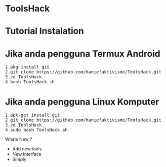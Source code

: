 # ToolsHack

# Tutorial Instalation

# Jika anda pengguna Termux Android
<pre>
1.pkg install git
2.git clone https://github.com/haniefaktivisme/ToolsHack.git
3.cd ToolsHack
4.bash ToolsHack.sh
</pre>

# Jika anda pengguna Linux Komputer
<pre>
1.apt-get install git
2.git clone https://github.com/haniefaktivisme/ToolsHack.git
3.cd ToolsHack
4.sudo bash ToolsHack.sh
</pre>


Whats New ?

- Add new tools
- New Interface 
- Simply 


